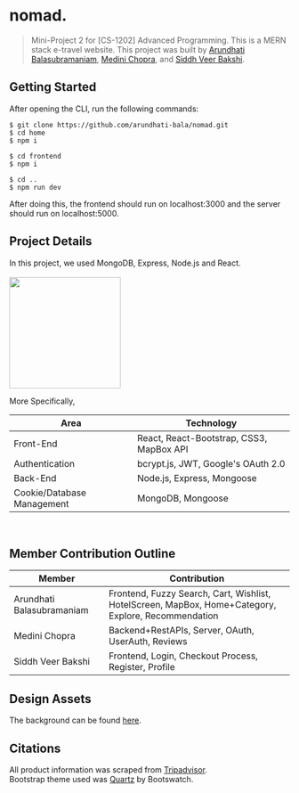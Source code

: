 # nomad.
> Mini-Project 2 for [CS-1202] Advanced Programming.
> This is a MERN stack e-travel website. 
> This project was built by [Arundhati Balasubramaniam](https://github.com/arundhati-bala), [Medini Chopra](https://github.com/medinichopra), and [Siddh Veer Bakshi](https://github.com/sxddhvxxr).

## Getting Started
After opening the CLI, run the following commands:
```
$ git clone https://github.com/arundhati-bala/nomad.git
$ cd home
$ npm i

$ cd frontend
$ npm i

$ cd ..
$ npm run dev
```
After doing this, the frontend should run on localhost:3000 and the server should run on localhost:5000.

## Project Details
In this project, we used MongoDB, Express, Node.js and React.
<br> <br>
<img src="https://miro.medium.com/max/1400/0*GKIyAWHbKbANm7d9.png" height="200" />

More Specifically,
<table>
<thead>
<tr>
<th>Area</th>
<th>Technology</th>
</tr>
</thead>
<tbody>
	<tr>
		<td>Front-End</td>
		<td>React, React-Bootstrap, CSS3, MapBox API</td>
	</tr>
	<tr>
		<td>Authentication</td>
		<td>bcrypt.js, JWT, Google's OAuth 2.0</td>
	</tr>
	<tr>
		<td>Back-End</td>
		<td>Node.js, Express, Mongoose</td>
	</tr>
	<tr>
		<td>Cookie/Database Management</td>
		<td> MongoDB, Mongoose</td>
	</tr>
</tbody>
</table>
<br/>


## Member Contribution Outline

| Member                    | Contribution                                                                                            |
|---------------------------|---------------------------------------------------------------------------------------------------------|
| Arundhati Balasubramaniam | Frontend, Fuzzy Search, Cart, Wishlist, HotelScreen, MapBox, Home+Category, Explore, Recommendation|
| Medini Chopra             | Backend+RestAPIs, Server, OAuth, UserAuth, Reviews                                   |
| Siddh Veer Bakshi         | Frontend, Login, Checkout Process, Register, Profile                                 |

## Design Assets
The background can be found [here](https://www.figma.com/file/rvnoV4WKXs0ZMmaMpqTOby/Untitled?node-id=2%3A15).
## Citations
All product information was scraped from [Tripadvisor](tripadvisor.com). <br>
Bootstrap theme used was [Quartz](https://bootswatch.com/quartz/) by Bootswatch.
